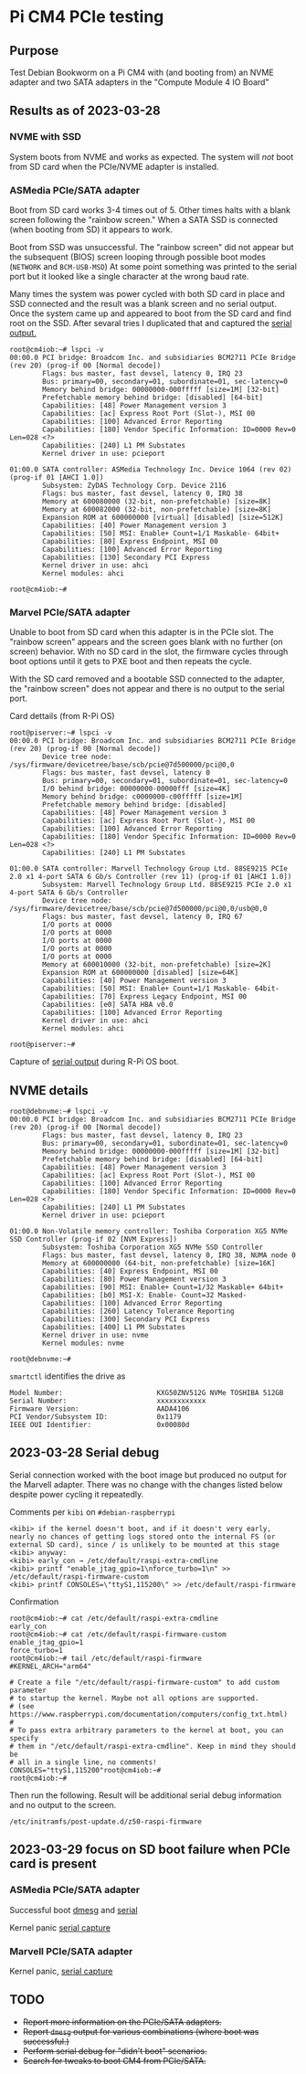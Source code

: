 # Pi CM4 PCIe testing

## Purpose

Test Debian Bookworm on a Pi CM4 with (and booting from) an NVME adapter and two SATA adapters in the "Compute Module 4 IO Board"

## Results as of 2023-03-28

### NVME with SSD

System boots from NVME and works as expected. The system will *not* boot from SD card when the PCIe/NVME adapter is installed.

### ASMedia PCIe/SATA adapter

Boot from SD card works 3-4 times out of 5. Other times halts with a blank screen following the "rainbow screen." When a SATA SSD is connected (when  booting from SD) it appears to work.

Boot from SSD was unsuccessful. The "rainbow screen" did not appear but the subsequent (BIOS) screen looping through possible boot modes (`NETWORK` and `BCM-USB-MSD`) At some point something was printed to the serial port but it looked like a single character at the wrong baud rate.

Many times the system was power cycled with both SD card in place and SSD connected and the result was a blank screen and no serial output. Once the system came up and appeared to boot from the SD card and find root on the SSD. After sevaral tries I duplicated that and captured the [serial output.](./minicom-SD_boot-SSD_root.cap.txt
)

```text
root@cm4iob:~# lspci -v
00:00.0 PCI bridge: Broadcom Inc. and subsidiaries BCM2711 PCIe Bridge (rev 20) (prog-if 00 [Normal decode])
        Flags: bus master, fast devsel, latency 0, IRQ 23
        Bus: primary=00, secondary=01, subordinate=01, sec-latency=0
        Memory behind bridge: 00000000-000fffff [size=1M] [32-bit]
        Prefetchable memory behind bridge: [disabled] [64-bit]
        Capabilities: [48] Power Management version 3
        Capabilities: [ac] Express Root Port (Slot-), MSI 00
        Capabilities: [100] Advanced Error Reporting
        Capabilities: [180] Vendor Specific Information: ID=0000 Rev=0 Len=028 <?>
        Capabilities: [240] L1 PM Substates
        Kernel driver in use: pcieport

01:00.0 SATA controller: ASMedia Technology Inc. Device 1064 (rev 02) (prog-if 01 [AHCI 1.0])
        Subsystem: ZyDAS Technology Corp. Device 2116
        Flags: bus master, fast devsel, latency 0, IRQ 38
        Memory at 600080000 (32-bit, non-prefetchable) [size=8K]
        Memory at 600082000 (32-bit, non-prefetchable) [size=8K]
        Expansion ROM at 600000000 [virtual] [disabled] [size=512K]
        Capabilities: [40] Power Management version 3
        Capabilities: [50] MSI: Enable+ Count=1/1 Maskable- 64bit+
        Capabilities: [80] Express Endpoint, MSI 00
        Capabilities: [100] Advanced Error Reporting
        Capabilities: [130] Secondary PCI Express
        Kernel driver in use: ahci
        Kernel modules: ahci

root@cm4iob:~# 
```

### Marvel PCIe/SATA adapter

Unable to boot from SD card when this adapter is in the PCIe slot. The "rainbow screen" appears and the screen goes blank with no further (on screen) behavior. With no SD card in the slot, the firmware cycles through boot options until it gets to PXE boot and then repeats the cycle.

With the SD card removed and a bootable SSD connected to the adapter, the "rainbow screen" does not appear and there is no output to the serial port.

Card dettails (from R-Pi OS)

```text
root@piserver:~# lspci -v
00:00.0 PCI bridge: Broadcom Inc. and subsidiaries BCM2711 PCIe Bridge (rev 20) (prog-if 00 [Normal decode])
        Device tree node: /sys/firmware/devicetree/base/scb/pcie@7d500000/pci@0,0
        Flags: bus master, fast devsel, latency 0
        Bus: primary=00, secondary=01, subordinate=01, sec-latency=0
        I/O behind bridge: 00000000-00000fff [size=4K]
        Memory behind bridge: c0000000-c00fffff [size=1M]
        Prefetchable memory behind bridge: [disabled]
        Capabilities: [48] Power Management version 3
        Capabilities: [ac] Express Root Port (Slot-), MSI 00
        Capabilities: [100] Advanced Error Reporting
        Capabilities: [180] Vendor Specific Information: ID=0000 Rev=0 Len=028 <?>
        Capabilities: [240] L1 PM Substates

01:00.0 SATA controller: Marvell Technology Group Ltd. 88SE9215 PCIe 2.0 x1 4-port SATA 6 Gb/s Controller (rev 11) (prog-if 01 [AHCI 1.0])
        Subsystem: Marvell Technology Group Ltd. 88SE9215 PCIe 2.0 x1 4-port SATA 6 Gb/s Controller
        Device tree node: /sys/firmware/devicetree/base/scb/pcie@7d500000/pci@0,0/usb@0,0
        Flags: bus master, fast devsel, latency 0, IRQ 67
        I/O ports at 0000
        I/O ports at 0000
        I/O ports at 0000
        I/O ports at 0000
        I/O ports at 0000
        Memory at 600010000 (32-bit, non-prefetchable) [size=2K]
        Expansion ROM at 600000000 [disabled] [size=64K]
        Capabilities: [40] Power Management version 3
        Capabilities: [50] MSI: Enable+ Count=1/1 Maskable- 64bit-
        Capabilities: [70] Express Legacy Endpoint, MSI 00
        Capabilities: [e0] SATA HBA v0.0
        Capabilities: [100] Advanced Error Reporting
        Kernel driver in use: ahci
        Kernel modules: ahci

root@piserver:~#
```

Capture of [serial output](./minicom-SD_Raspbian-Marvell.cap.txt) during R-Pi OS boot.

## NVME details

```text
root@debnvme:~# lspci -v
00:00.0 PCI bridge: Broadcom Inc. and subsidiaries BCM2711 PCIe Bridge (rev 20) (prog-if 00 [Normal decode])
        Flags: bus master, fast devsel, latency 0, IRQ 23
        Bus: primary=00, secondary=01, subordinate=01, sec-latency=0
        Memory behind bridge: 00000000-000fffff [size=1M] [32-bit]
        Prefetchable memory behind bridge: [disabled] [64-bit]
        Capabilities: [48] Power Management version 3
        Capabilities: [ac] Express Root Port (Slot-), MSI 00
        Capabilities: [100] Advanced Error Reporting
        Capabilities: [180] Vendor Specific Information: ID=0000 Rev=0 Len=028 <?>
        Capabilities: [240] L1 PM Substates
        Kernel driver in use: pcieport

01:00.0 Non-Volatile memory controller: Toshiba Corporation XG5 NVMe SSD Controller (prog-if 02 [NVM Express])
        Subsystem: Toshiba Corporation XG5 NVMe SSD Controller
        Flags: bus master, fast devsel, latency 0, IRQ 38, NUMA node 0
        Memory at 600000000 (64-bit, non-prefetchable) [size=16K]
        Capabilities: [40] Express Endpoint, MSI 00
        Capabilities: [80] Power Management version 3
        Capabilities: [90] MSI: Enable+ Count=1/32 Maskable+ 64bit+
        Capabilities: [b0] MSI-X: Enable- Count=32 Masked-
        Capabilities: [100] Advanced Error Reporting
        Capabilities: [260] Latency Tolerance Reporting
        Capabilities: [300] Secondary PCI Express
        Capabilities: [400] L1 PM Substates
        Kernel driver in use: nvme
        Kernel modules: nvme

root@debnvme:~# 
```

`smartctl` identifies the drive as

```text
Model Number:                       KXG50ZNV512G NVMe TOSHIBA 512GB
Serial Number:                      xxxxxxxxxxxx
Firmware Version:                   AADA4106
PCI Vendor/Subsystem ID:            0x1179
IEEE OUI Identifier:                0x00080d
```

## 2023-03-28 Serial debug

Serial connection worked with the boot image but produced no output for the Marvell adapter. There was no change with the changes listed below despite power cycling it repeatedly.

Comments per `kibi` on `#debian-raspberrypi`

```text
<kibi> if the kernel doesn't boot, and if it doesn't very early, nearly no chances of getting logs stored onto the internal FS (or external SD card), since / is unlikely to be mounted at this stage
<kibi> anyway:
<kibi> early_con → /etc/default/raspi-extra-cmdline
<kibi> printf "enable_jtag_gpio=1\nforce_turbo=1\n" >> /etc/default/raspi-firmware-custom
<kibi> printf CONSOLES=\"ttyS1,115200\" >> /etc/default/raspi-firmware
```

Confirmation

```text
root@cm4iob:~# cat /etc/default/raspi-extra-cmdline
early_con
root@cm4iob:~# cat /etc/default/raspi-firmware-custom
enable_jtag_gpio=1
force_turbo=1
root@cm4iob:~# tail /etc/default/raspi-firmware
#KERNEL_ARCH="arm64"

# Create a file "/etc/default/raspi-firmware-custom" to add custom parameter
# to startup the kernel. Maybe not all options are supported.
# (see https://www.raspberrypi.com/documentation/computers/config_txt.html)
#
# To pass extra arbitrary parameters to the kernel at boot, you can specify
# them in "/etc/default/raspi-extra-cmdline". Keep in mind they should be
# all in a single line, no comments!
CONSOLES="ttyS1,115200"root@cm4iob:~# 
root@cm4iob:~# 
```

Then run the following. Result will be additional serial debug information and no output to the screen.

```text
/etc/initramfs/post-update.d/z50-raspi-firmware
```

## 2023-03-29 focus on SD boot failure when PCIe card is present

### ASMedia PCIe/SATA adapter

Successful boot [dmesg](./dmesg-SD-Debian-ASMedia_successful.txt) and [serial](./minicom-SD-Debian-ASMedia_success.cap.txt)

Kernel panic [serial capture](./minicom-SD-Debian-ASMedia_panic.cap.txt)

### Marvell PCIe/SATA adapter

Kernel panic, [serial capture](./minicom-SD_Debian-Marvell-panic.cap.txt)

## TODO

* ~~Report more information on the PCIe/SATA adapters.~~
* ~~Report `dmesg` output for various combinations (where boot was successful.)~~
* ~~Perform serial debug for "didn't boot" scenarios.~~
* ~~Search for tweaks to boot CM4 from PCIe/SATA.~~
